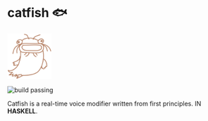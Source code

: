 # catfish 🐟

<img src="https://github.com/Daniel-Gonzalez7/catfish/blob/main/res/fish.png" width=20% height=20%>


![build passing](https://travis-ci.org/dwyl/esta.svg?branch=master)

Catfish is a real-time voice modifier written from first principles. IN **HASKELL**.
